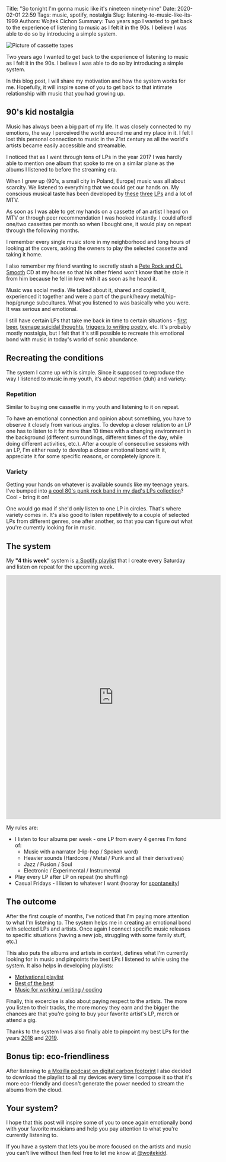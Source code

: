 Title: "So tonight I'm gonna music like it's nineteen ninety-nine"
Date: 2020-02-01 22:59
Tags: music, spotify, nostalgia
Slug: listening-to-music-like-its-1999
Authors: Wojtek Cichon
Summary: Two years ago I wanted to get back to the experience of listening to music as I felt it in the 90s. I believe I was able to do so by introducing a simple system.

![Picture of cassette tapes]({static}/images/cassettes-by-fred-seibert.jpg "Cassettes")

Two years ago I wanted to get back to the experience of listening to music as I felt it in the 90s. I believe I was able to do so by introducing a simple system. 

In this blog post, I will share my motivation and how the system works for me. Hopefully, it will inspire some of you to get back to that intimate relationship with music that you had growing up.

## 90's kid nostalgia

Music has always been a big part of my life. It was closely connected to my emotions, the way I perceived the world around me and my place in it. I felt I lost this personal connection to music in the 21st century as all the world's artists became easily accessible and streamable.

I noticed that as I went through tens of LPs in the year 2017 I was hardly able to mention one album that spoke to me on a similar plane as the albums I listened to before the streaming era.

When I grew up (90's, a small city in Poland, Europe) music was all about scarcity. We listened to everything that we could get our hands on. My conscious musical taste has been developed by [these](https://open.spotify.com/album/4Io5vWtmV1rFj4yirKb4y4) [three](https://open.spotify.com/album/02lktkm4J7K7N8T63Gm7KX) [LPs](https://open.spotify.com/album/1qwrbuNLtDcuj2myhuESlh) and a lot of MTV. 

As soon as I was able to get my hands on a cassette of an artist I heard on MTV or through peer recommendation I was hooked instantly. I could afford one/two cassettes per month so when I bought one, it would play on repeat through the following months. 

I remember every single music store in my neighborhood and long hours of looking at the covers, asking the owners to play the selected cassette and taking it home. 

I also remember my friend wanting to secretly stash a [Pete Rock and CL Smooth](https://open.spotify.com/album/5Gz9I4C6s443w18SrFc8xE) CD at my house so that his other friend won't know that he stole it from him because he fell in love with it as soon as he heard it.

Music was social media. We talked about it, shared and copied it, experienced it together and were a part of the punk/heavy metal/hip-hop/grunge subcultures. What you listened to was basically who you were. It was serious and emotional.

I still have certain LPs that take me back in time to certain situations - [first beer](https://open.spotify.com/album/2YH6BUM898I2ddZYnggaJU), [teenage suicidal thoughts](https://open.spotify.com/album/3TLpF63KEFZfoy1iIJagzP), [triggers to writing poetry](https://open.spotify.com/track/6YnyEYEwEh0OsezAdzs8AS), etc. It's probably mostly nostalgia, but I felt that it's still possible to recreate this emotional bond with music in today's world of sonic abundance.

## Recreating the conditions

The system I came up with is simple. Since it supposed to reproduce the way I listened to music in my youth, it’s about repetition (duh) and variety:

### Repetition

Similar to buying one cassette in my youth and listening to it on repeat.

To have an emotional connection and opinion about something, you have to observe it closely from various angles. To develop a closer relation to an LP one has to listen to it for more than 10 times with a changing environment in the background (different surroundings, different times of the day, while doing different activities, etc.). After a couple of consecutive sessions with an LP, I'm either ready to develop a closer emotional bond with it, appreciate it for some specific reasons, or completely ignore it.

### Variety

Getting your hands on whatever is available sounds like my teenage years. I've bumped into [a cool 80's punk rock band in my dad's LPs collection](https://open.spotify.com/album/6tg1dxmyylhE7oFXcnK0P6)? Cool - bring it on!

One would go mad if she'd only listen to one LP in circles. That's where variety comes in. It's also good to listen repetitively to a couple of selected LPs from different genres, one after another, so that you can figure out what you're currently looking for in music.

## The system

My **"4 this week"** system is [a Spotify playlist](https://open.spotify.com/playlist/0XE4lcWziEGO6K8V8rnH3a) that I create every Saturday and listen on repeat for the upcoming week.

<iframe src="https://open.spotify.com/embed/playlist/0XE4lcWziEGO6K8V8rnH3a" width="578" height="658" frameborder="0" allowtransparency="true" allow="encrypted-media"></iframe>

My rules are:

 - I listen to four albums per week - one LP from every 4 genres I’m fond of:
    - Music with a narrator (Hip-hop / Spoken word)
    - Heavier sounds (Hardcore / Metal / Punk and all their derivatives)
    - Jazz / Fusion / Soul
    - Electronic / Experimental / Instrumental
 - Play every LP after LP on repeat (no shuffling)
 - Casual Fridays - I listen to whatever I want (hooray for [spontaneity](https://open.spotify.com/track/27suNKKvG7BIVPjTbsLnXT?si=pFIiILM1SSSXp9vMpV-ptg))

## The outcome

After the first couple of months, I've noticed that I'm paying more attention to what I'm listening to. The system helps me in creating an emotional bond with selected LPs and artists. Once again I connect specific music releases to specific situations (having a new job, struggling with some family stuff, etc.)

This also puts the albums and artists in context, defines what I'm currently looking for in music and pinpoints the best LPs I listened to while using the system. It also helps in developing playlists:

 - [Motivational playlist](https://open.spotify.com/playlist/3W7vFNL7JrvU9jNNlQAYl8)
 - [Best of the best](https://open.spotify.com/playlist/0h18ALxFYV9W4JWjWfsjLu)
 - [Music for working / writing / coding](https://open.spotify.com/playlist/09Oi1vgaYxX5BykpOGq1Yf)

Finally, this excercise is also about paying respect to the artists. The more you listen to their tracks, the more money they earn and the bigger the chances are that you're going to buy your favorite artist's LP, merch or attend a gig. 

Thanks to the system I was also finally able to pinpoint my best LPs for the years [2018](https://skwer.org/blog/1486/skwer-org-muzyczne-podsumowanie-roku-2018) and [2019](https://skwer.org/blog/1742/skwer-org-muzyczne-podsumowanie-roku-2019).

## Bonus tip: eco-friendliness

After listening to [a Mozilla podcast on digital carbon footprint](https://blog.mozilla.org/firefox/digital-carbon-footprint/) I also decided to download the playlist to all my devices every time I compose it so that it's more eco-friendly and doesn't generate the power needed to stream the albums from the cloud. 

## Your system?

I hope that this post will inspire some of you to once again emotionally bond with your favorite musicians and help you pay attention to what you're currently listening to.

If you have a system that lets you be more focused on the artists and music you can't live without then feel free to let me know at [@wojtekidd](https://twitter.com/wojtekidd).
